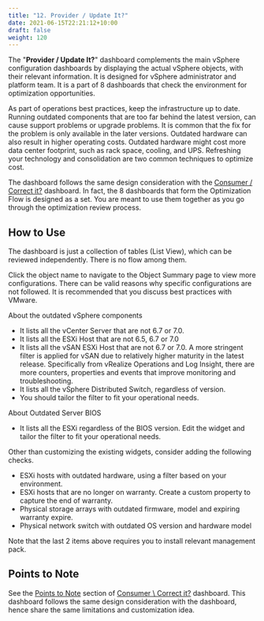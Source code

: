 ```yaml
---
title: "12. Provider / Update It?"
date: 2021-06-15T22:21:12+10:00
draft: false
weight: 120
---
```


The "**Provider / Update It?**" dashboard complements the main vSphere configuration dashboards by displaying the actual vSphere objects, with their relevant information. It is designed for vSphere administrator and platform team. It is a part of 8 dashboards that check the environment for optimization opportunities.

As part of operations best practices, keep the infrastructure up to date. Running outdated components that are too far behind the latest version, can cause support problems or upgrade problems. It is common that the fix for the problem is only available in the later versions. Outdated hardware can also result in higher operating costs. Outdated hardware might cost more data center footprint, such as rack space, cooling, and UPS. Refreshing your technology and consolidation are two common techniques to optimize cost.

The dashboard follows the same design consideration with the [Consumer / Correct it?](/dashboards/chapter-4-configuration-dashboards/3.4.7-consumer-correct-it/) dashboard. In fact, the 8 dashboards that form the Optimization Flow is designed as a set. You are meant to use them together as you go through the optimization review process.

## How to Use

The dashboard is just a collection of tables (List View), which can be reviewed independently. There is no flow among them.

Click the object name to navigate to the Object Summary page to view more configurations. There can be valid reasons why specific configurations are not followed. It is recommended that you discuss best practices with VMware.

About the outdated vSphere components

- It lists all the vCenter Server that are not 6.7 or 7.0.
- It lists all the ESXi Host that are not 6.5, 6.7 or 7.0
- It lists all the vSAN ESXi Host that are not 6.7 or 7.0. A more stringent filter is applied for vSAN due to relatively higher maturity in the latest release. Specifically from vRealize Operations and Log Insight, there are more counters, properties and events that improve monitoring and troubleshooting.
- It lists all the vSphere Distributed Switch, regardless of version.
- You should tailor the filter to fit your operational needs.

About Outdated Server BIOS

- It lists all the ESXi regardless of the BIOS version. Edit the widget and tailor the filter to fit your operational needs.

Other than customizing the existing widgets, consider adding the following checks.

- ESXi hosts with outdated hardware, using a filter based on your environment.
- ESXi hosts that are no longer on warranty. Create a custom property to capture the end of warranty.
- Physical storage arrays with outdated firmware, model and expiring warranty expire.
- Physical network switch with outdated OS version and hardware model

Note that the last 2 items above requires you to install relevant management pack.

## Points to Note

See the [Points to Note](/dashboards/chapter-4-configuration-dashboards/3.4.7-consumer-correct-it/#points-to-note) section of [Consumer \ Correct it?](/dashboards/chapter-4-configuration-dashboards/3.4.7-consumer-correct-it/) dashboard. This dashboard follows the same design consideration with the dashboard, hence share the same limitations and customization idea.